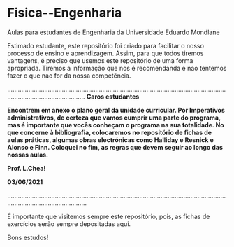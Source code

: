 # Fisica--Engenharia
Aulas para estudantes de Engenharia da Universidade Eduardo Mondlane

Estimado estudante, este repositório foi criado para facilitar o nosso processo de ensino e aprendizagem. Assim, para que todos tiremos vantagens, é preciso que usemos este repositório de uma forma apropriada. Tiremos a informação que nos é recomendanda e nao tentemos fazer o que nao for da nossa competência.

........................................................................................................................................................................
**Caros estudantes**

**Encontrem em anexo o plano geral da unidade curricular. Por Imperativos administrativos, de certeza que vamos cumprir uma parte do programa, mas é importante que vocês conheçam o programa na sua totalidade.
No que concerne à bibliografia, colocaremos no repositório de fichas de aulas práticas, algumas obras electrónicas como    Halliday e Resnick e Alonso e Finn.
Coloquei no fim, as regras que devem seguir ao longo das nossas aulas.**

**Prof. L.Chea!**

**03/06/2021**

.........................................................................................................................................................................

É importante que visitemos sempre este repositório, pois,  as fichas de exercícios serão sempre depositadas aqui.


Bons estudos!
